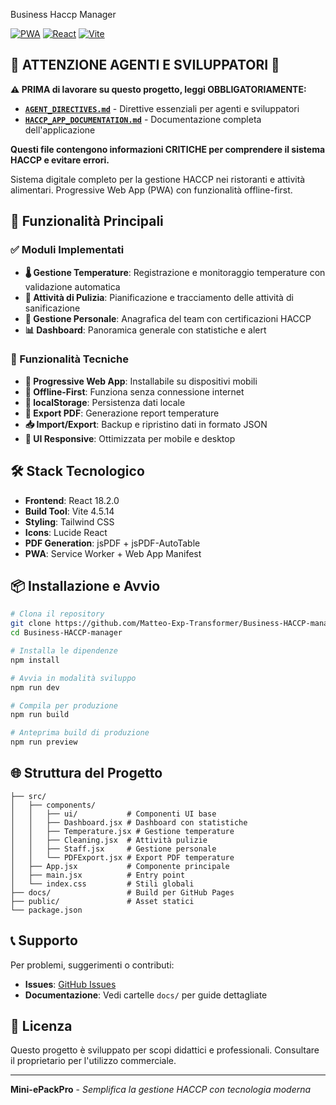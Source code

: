 Business Haccp Manager

[![PWA](https://img.shields.io/badge/PWA-Ready-green.svg)](https://developer.mozilla.org/en-US/docs/Web/Progressive_web_apps)
[![React](https://img.shields.io/badge/React-18.2.0-blue.svg)](https://reactjs.org/)
[![Vite](https://img.shields.io/badge/Vite-4.5.14-purple.svg)](https://vitejs.dev/)

## 🚨 ATTENZIONE AGENTI E SVILUPPATORI 🚨

**⚠️ PRIMA di lavorare su questo progetto, leggi OBBLIGATORIAMENTE:**
- **[`AGENT_DIRECTIVES.md`](./AGENT_DIRECTIVES.md)** - Direttive essenziali per agenti e sviluppatori
- **[`HACCP_APP_DOCUMENTATION.md`](./HACCP_APP_DOCUMENTATION.md)** - Documentazione completa dell'applicazione

**Questi file contengono informazioni CRITICHE per comprendere il sistema HACCP e evitare errori.**

Sistema digitale completo per la gestione HACCP nei ristoranti e attività alimentari. Progressive Web App (PWA) con funzionalità offline-first.

## 🚀 Funzionalità Principali

### ✅ Moduli Implementati
- **🌡️ Gestione Temperature**: Registrazione e monitoraggio temperature con validazione automatica
- **🧹 Attività di Pulizia**: Pianificazione e tracciamento delle attività di sanificazione
- **👥 Gestione Personale**: Anagrafica del team con certificazioni HACCP
- **📊 Dashboard**: Panoramica generale con statistiche e alert

### 🔧 Funzionalità Tecniche
- **📱 Progressive Web App**: Installabile su dispositivi mobili
- **🔄 Offline-First**: Funziona senza connessione internet
- **💾 localStorage**: Persistenza dati locale
- **📄 Export PDF**: Generazione report temperature
- **📥 Import/Export**: Backup e ripristino dati in formato JSON
- **🎨 UI Responsive**: Ottimizzata per mobile e desktop

## 🛠️ Stack Tecnologico

- **Frontend**: React 18.2.0
- **Build Tool**: Vite 4.5.14
- **Styling**: Tailwind CSS
- **Icons**: Lucide React
- **PDF Generation**: jsPDF + jsPDF-AutoTable
- **PWA**: Service Worker + Web App Manifest

## 📦 Installazione e Avvio

```bash
# Clona il repository
git clone https://github.com/Matteo-Exp-Transformer/Business-HACCP-manager.git
cd Business-HACCP-manager

# Installa le dipendenze
npm install

# Avvia in modalità sviluppo
npm run dev

# Compila per produzione
npm run build

# Anteprima build di produzione
npm run preview
```

## 🌐 Struttura del Progetto

```
├── src/
│   ├── components/
│   │   ├── ui/           # Componenti UI base
│   │   ├── Dashboard.jsx # Dashboard con statistiche
│   │   ├── Temperature.jsx # Gestione temperature
│   │   ├── Cleaning.jsx  # Attività pulizie
│   │   ├── Staff.jsx     # Gestione personale
│   │   └── PDFExport.jsx # Export PDF temperature
│   ├── App.jsx           # Componente principale
│   ├── main.jsx          # Entry point
│   └── index.css         # Stili globali
├── docs/                 # Build per GitHub Pages
├── public/               # Asset statici
└── package.json
```

## 📞 Supporto

Per problemi, suggerimenti o contributi:
- **Issues**: [GitHub Issues](https://github.com/Matteo-Exp-Transformer/Business-HACCP-manager/issues)
- **Documentazione**: Vedi cartelle `docs/` per guide dettagliate

## 📄 Licenza

Questo progetto è sviluppato per scopi didattici e professionali. Consultare il proprietario per l'utilizzo commerciale.

---

**Mini-ePackPro** - *Semplifica la gestione HACCP con tecnologia moderna*
